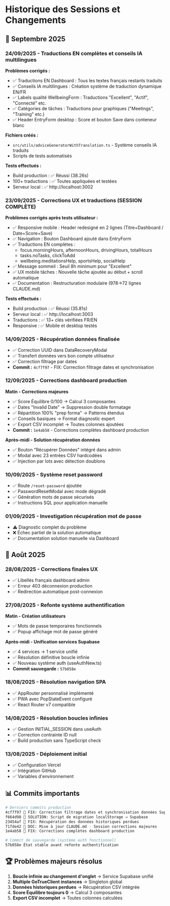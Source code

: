 # Historique des Sessions et Changements

## 📅 Septembre 2025

### 24/09/2025 - Traductions EN complètes et conseils IA multilingues
**Problèmes corrigés :**
- ✅ Traductions EN Dashboard : Tous les textes français restants traduits
- ✅ Conseils IA multilingues : Création système de traduction dynamique EN/FR
- ✅ Labels qualité WellbeingForm : Traductions "Excellent", "Actif", "Connecté" etc.
- ✅ Catégories de tâches : Traductions pour graphiques ("Meetings", "Training" etc.)
- ✅ Header EntryForm desktop : Score et bouton Save dans conteneur blanc

**Fichiers créés :**
- `src/utils/adviceGeneratorWithTranslation.ts` - Système conseils IA traduits
- Scripts de tests automatisés

**Tests effectués :**
- Build production : ✅ Réussi (38.26s)
- 100+ traductions : ✅ Toutes appliquées et testées
- Serveur local : ✅ http://localhost:3002

### 23/09/2025 - Corrections UX et traductions (SESSION COMPLÈTE)
**Problèmes corrigés après tests utilisateur :**
- ✅ Responsive mobile : Header redesigné en 2 lignes (Titre+Dashboard / Date+Score+Save)
- ✅ Navigation : Bouton Dashboard ajouté dans EntryForm
- ✅ Traductions EN complètes :
  - focus.morningHours, afternoonHours, drivingHours, totalHours
  - tasks.noTasks, clickToAdd
  - wellbeing.meditationsHelp, sportsHelp, socialHelp
- ✅ Message sommeil : Seuil 8h minimum pour "Excellent"
- ✅ UX mobile tâches : Nouvelle tâche ajoutée au début + scroll automatique
- ✅ Documentation : Restructuration modulaire (978→72 lignes CLAUDE.md)

**Tests effectués :**
- Build production : ✅ Réussi (35.81s)
- Serveur local : ✅ http://localhost:3003
- Traductions : ✅ 13+ clés vérifiées FR/EN
- Responsive : ✅ Mobile et desktop testés

### 14/09/2025 - Récupération données finalisée
- ✅ Correction UUID dans DataRecoveryModal
- ✅ Transfert données vers bon compte utilisateur
- ✅ Correction filtrage par dates
- **Commit :** `4cf7f97` - FIX: Correction filtrage dates et synchronisation

### 12/09/2025 - Corrections dashboard production
**Matin - Corrections majeures**
- ✅ Score Équilibre 0/100 → Calcul 3 composantes
- ✅ Dates "Invalid Date" → Suppression double formatage
- ✅ Répartition 100% "prep forma" → Patterns étendus
- ✅ Conseils basiques → Format diagnostic expert
- ✅ Export CSV incomplet → Toutes colonnes ajoutées
- **Commit :** `1e4ab58` - Corrections complètes dashboard production

**Après-midi - Solution récupération données**
- ✅ Bouton "Récupérer Données" intégré dans admin
- ✅ Modal avec 23 entrées CSV hardcodées
- ✅ Injection par lots avec détection doublons

### 10/09/2025 - Système reset password
- ✅ Route `/reset-password` ajoutée
- ✅ PasswordResetModal avec mode dégradé
- ✅ Génération mots de passe sécurisés
- ✅ Instructions SQL pour application manuelle

### 01/09/2025 - Investigation récupération mot de passe
- ⚠️ Diagnostic complet du problème
- ❌ Échec partiel de la solution automatique
- ✅ Documentation solution manuelle via Dashboard

## 📅 Août 2025

### 28/08/2025 - Corrections finales UX
- ✅ Libellés français dashboard admin
- ✅ Erreur 403 déconnexion production
- ✅ Redirection automatique post-connexion

### 27/08/2025 - Refonte système authentification
**Matin - Création utilisateurs**
- ✅ Mots de passe temporaires fonctionnels
- ✅ Popup affichage mot de passe généré

**Après-midi - Unification services Supabase**
- ✅ 4 services → 1 service unifié
- ✅ Résolution définitive boucle infinie
- ✅ Nouveau système auth (useAuthNew.ts)
- **Commit sauvegarde :** `57b058e`

### 18/08/2025 - Résolution navigation SPA
- ✅ AppRouter personnalisé implémenté
- ✅ PWA avec PopStateEvent configuré
- ✅ React Router v7 compatible

### 14/08/2025 - Résolution boucles infinies
- ✅ Gestion INITIAL_SESSION dans useAuth
- ✅ Correction contrainte ID null
- ✅ Build production sans TypeScript check

### 13/08/2025 - Déploiement initial
- ✅ Configuration Vercel
- ✅ Intégration GitHub
- ✅ Variables d'environnement

## 📊 Commits importants

```bash
# Derniers commits production
4cf7f97 🔧 FIX: Correction filtrage dates et synchronisation données Supabase
f664d98 🔄 SOLUTION: Script de migration localStorage → Supabase
23454af 🔧 FIX: Récupération des données historiques perdues
71fde42 📝 DOC: Mise à jour CLAUDE.md - Session corrections majeures
1e4ab58 🚀 FIX: Corrections complètes dashboard production

# Commit de sauvegarde (système auth fonctionnel)
57b058e État stable avant refonte authentification
```

## 🏆 Problèmes majeurs résolus

1. **Boucle infinie au changement d'onglet** → Service Supabase unifié
2. **Multiple GoTrueClient instances** → Singleton global
3. **Données historiques perdues** → Récupération CSV intégrée
4. **Score Équilibre toujours 0** → Calcul 3 composantes
5. **Export CSV incomplet** → Toutes colonnes calculées